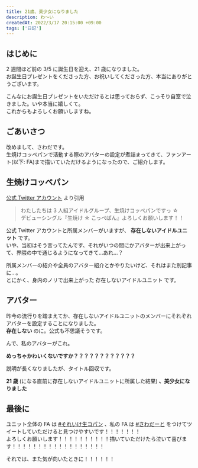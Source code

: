 ```yaml
---
title: 21歳、美少女になりました
description: わ～い
createdAt: 2022/3/17 20:15:00 +09:00
tags: ['日記']
---
```


## はじめに

2 週間ほど前の 3/5 に誕生日を迎え、21 歳になりました。  
お誕生日プレゼントをくださった方、お祝いしてくださった方、本当にありがとうございます。

<tweet-embed url="https://twitter.com/09224/status/1499767651681595392"></tweet-embed>

こんなにお誕生日プレゼントをいただけるとは思っておらず、こっそり自室で泣きました。いや本当に嬉しくて。  
これからもよろしくお願いしますね。

## ごあいさつ

改めまして、さわだです。  
生焼けコッペパンで活動する際のアバターの設定が煮詰まってきて、ファンアート(以下: FA)まで描いていただけるようになったので、ご紹介します。

## 生焼けコッペパン

[公式 Twitter アカウント](https://twitter.com/kuruntyu_love) より引用

> わたしたちは 3 人組アイドルグループ、生焼けコッペパンですっ ☆  
> デビューシングル『生焼け ☆ こっぺぱん』よろしくお願いします！！

公式 Twitter アカウントと所属メンバーがいますが、 **存在しないアイドルユニット** です。  
いや、当初はそう言ってたんです、それがいつの間にかアバターが出来上がって、界隈の中で通じるようになってきて…あれ…？

所属メンバーの紹介や全員のアバター紹介とかやりたいけど、それはまた別記事に…。  
とにかく、身内のノリで出来上がった 存在しないアイドルユニット です。

## アバター

昨今の流行りを踏まえてか、存在しないアイドルユニットのメンバーにそれぞれアバターを設定することになりました。  
**存在しない** のに。公式も不思議そうです。

<tweet-embed url="https://twitter.com/kuruntyu_love/status/1503335094899027969"></tweet-embed>

んで、私のアバターがこれ。

<tweet-embed url="https://twitter.com/kuruntyu_love/status/1502591751122345987"></tweet-embed>

**めっちゃかわいくないですか？？？？？？？？？？？？**

説明が長くなりましたが、タイトル回収です。

**21 歳** (になる直前に存在しないアイドルユニットに所属した結果) **、美少女になりました**

## 最後に

ユニット全体の FA は [#それいけ生コパン](https://twitter.com/search?q=%23%E3%81%9D%E3%82%8C%E3%81%84%E3%81%91%E7%94%9F%E3%82%B3%E3%83%91%E3%83%B3) 、私の FA は [#さわだーと](https://twitter.com/search?q=%23%E3%81%95%E3%82%8F%E3%81%A0%E3%83%BC%E3%81%A8) をつけてツイートしていただけると見つけやすいです！！！！！！！  
よろしくお願いします！！！！！！！！！！描いていただけたら泣いて喜びます！！！！！！！！！！！！！！！！！！

それでは、また気が向いたときに！！！！！！

<script>
    import TweetEmbed from '../../components/tweet-embed';
    export default {
        components: {TweetEmbed}
    };
</script>
